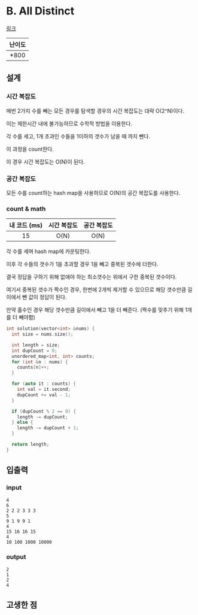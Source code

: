 # B. All Distinct

[링크](https://codeforces.com/contest/1692/problem/B)

| 난이도 |
| :----: |
| \*800  |

## 설계

### 시간 복잡도

매번 2가지 수를 빼는 모든 경우를 탐색할 경우의 시간 복잡도는 대략 O(2^N)이다.

이는 제한시간 내에 불가능하므로 수학적 방법을 이용한다.

각 수를 세고, 1개 초과인 수들을 1이하의 갯수가 남을 때 까지 뺀다.

이 과정을 count한다.

이 경우 시간 복잡도는 O(N)이 된다.

### 공간 복잡도

모든 수를 count하는 hash map을 사용하므로 O(N)의 공간 복잡도를 사용한다.

### count & math

| 내 코드 (ms) | 시간 복잡도 | 공간 복잡도 |
| :----------: | :---------: | :---------: |
|      15      |    O(N)     |    O(N)     |

각 수를 세며 hash map에 카운팅한다.

이후 각 수들의 갯수가 1을 초과할 경우 1을 빼고 중복된 갯수에 더한다.

결국 정답을 구하기 위해 없애야 하는 최소갯수는 위에서 구한 중복된 갯수이다.

여기서 중복된 갯수가 짝수인 경우, 한번에 2개씩 제거할 수 있으므로 해당 갯수만큼 길이에서 뺀 값이 정답이 된다.

만약 홀수인 경우 해당 갯수만큼 길이에서 빼고 1을 더 빼준다. (짝수를 맞추기 위해 1개를 더 빼야함)

```cpp
int solution(vector<int> &nums) {
  int size = nums.size();

  int length = size;
  int dupCount = 0;
  unordered_map<int, int> counts;
  for (int &n : nums) {
    counts[n]++;
  }

  for (auto it : counts) {
    int val = it.second;
    dupCount += val - 1;
  }

  if (dupCount % 2 == 0) {
    length -= dupCount;
  } else {
    length -= dupCount + 1;
  }

  return length;
}
```

## 입출력

### input

```text
4
6
2 2 2 3 3 3
5
9 1 9 9 1
4
15 16 16 15
4
10 100 1000 10000
```

### output

```text
2
1
2
4
```

## 고생한 점
